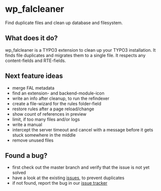 # wp_falcleaner

Find duplicate files and clean up database and filesystem.

## What does it do?

wp_falcleaner is a TYPO3 extension to clean up your TYPO3 installation. It finds file duplicates and migrates them to a single file. It respects any content-fields and RTE-fields.

## Next feature ideas

* merge FAL metadata
* find an extension- and backend-module-icon
* write an info after cleanup, to run the refindexer
* create a file-wizard for the rules folder-field
* restore rules after a page reload/change
* show count of references in preview
* limit, if too many files and/or logs
* write a manual
* intercept the server timeout and cancel with a message before it gets stuck somewhere in the middle
* remove unused files

## Found a bug?
* first check out the master branch and verify that the issue is not yet solved
* have a look at the existing [issues](https://github.com/gernott/wp_falcleaner/issues/), to prevent duplicates
* if not found, report the bug in our [issue tracker](https://github.com/gernott/wp_falcleaner/issues/new/)
